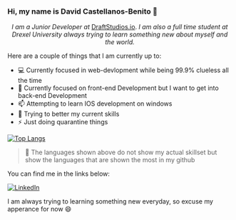 ### Hi, my name is David Castellanos-Benito 👋 

<p align="center">
 <em>I am a Junior Developer at</em> <a href="https://draftstudios.io/" target="_blank">DraftStudios.io</a>. <em>I am also a full time student at Drexel University </span> always trying to learn something new about myself and the world.</em>
</p>

Here are a couple of things that I am currently up to: 
 - :computer: Currently focused in web-devlopment while being 99.9% clueless all the time
 - :art: Currently focused on front-end Development but I want to get into back-end Development
 - 📫 Attempting to learn IOS development on windows
 - 🌱 Trying to better my current skills
 - ⚡ Just doing quarantine things

[![Top Langs](https://github-readme-stats.vercel.app/api/top-langs/?username=davidcastel&layout=compact&hide=vue&theme=prussian)](https://github.com/davidcastel/)

> 🚨 The languages shown above do not show my actual skillset but show the languages that are shown the most in my github


You can find me in the links below:
<p>
 <a href="https://www.linkedin.com/in/davidcastel"><img src="https://img.shields.io/badge/LinkedIn-_.svg?style=for-the-badge&logo=linkedin&color=blue" alt="LinkedIn"></a>
</p>


I am always trying to learning something new everyday, so excuse my apperance for now :smile:


<!--
Sources:

Github Readme Status:
https://github.com/anuraghazra/github-readme-stats/

Github Badge:
https://shields.io/
-->
